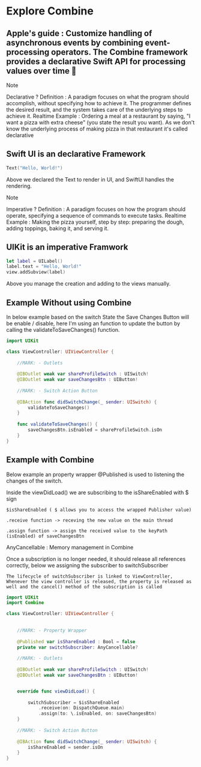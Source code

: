 # Explore Combine

## Apple's guide : Customize handling of asynchronous events by combining event-processing operators. The Combine framework provides a declarative Swift API for processing values over time 🤔

> [!Note]
> Declarative ? 
> Definition : A paradigm focuses on what the program should accomplish, without specifying how to achieve it. The programmer defines the desired result, and the system takes care of the underlying steps to achieve it.
> Realtime Example : Ordering a meal at a restaurant by saying, "I want a pizza with extra cheese" (you state the result you want). As we don't know the underlying process of making pizza in that restaurant it's called declarative

## Swift UI is an declarative Framework

``` swift
Text("Hello, World!")
``` 
Above we declared the Text to render in UI, and SwiftUI handles the rendering.

> [!Note]
> Imperative ?
> Definition : A paradigm focuses on how the program should operate, specifying a sequence of commands to execute tasks.
> Realtime Example : Making the pizza yourself, step by step: preparing the dough, adding toppings, baking it, and serving it.

## UIKit is an imperative Framwork

``` swift
let label = UILabel()
label.text = "Hello, World!"
view.addSubview(label)
```
Above you manage the creation and adding to the views manually.


## Example Without using Combine

In below example based on the switch State the Save Changes Button will be enable / disable, here I'm using an function to update the button by calling the validateToSaveChanges() function. 

```swift
import UIKit

class ViewController: UIViewController {
    
    //MARK: - Outlets
    
    @IBOutlet weak var shareProfileSwitch : UISwitch!
    @IBOutlet weak var saveChangesBtn : UIButton!
    
    //MARK: - Switch Action Button
    
    @IBAction func didSwitchChange(_ sender: UISwitch) {
        validateToSaveChanges()
    }
    
    func validateToSaveChanges() {
        saveChangesBtn.isEnabled = shareProfileSwitch.isOn
    }
}

``` 

## Example with Combine

Below example an property wrapper @Published is used to listening the changes of the switch.

Inside the viewDidLoad() we are subscribing to the isShareEnabled with $ sign 

    $isShareEnabled ( $ allows you to access the wrapped Publisher value)

    .receive function -> receving the new value on the main thread
    
    .assign function -> assign the received value to the keyPath (isEnabled) of saveChangesBtn

AnyCancellable : Memory management in Combine 

Once a subscription is no longer needed, it should release all references correctly, below we assigning the subscriber to switchSubscriber
    
    The lifecycle of switchSubscriber is linked to ViewController, Whenever the view controller is released, the property is released as well and the cancel() method of the subscription is called


```swift
import UIKit
import Combine

class ViewController: UIViewController {
    
    
    //MARK: - Property Wrapper
    
    @Published var isShareEnabled : Bool = false
    private var switchSubscriber: AnyCancellable?
    
    //MARK: - Outlets
    
    @IBOutlet weak var shareProfileSwitch : UISwitch!
    @IBOutlet weak var saveChangesBtn : UIButton!


    override func viewDidLoad() {
        
        switchSubscriber = $isShareEnabled
            .receive(on: DispatchQueue.main)
            .assign(to: \.isEnabled, on: saveChangesBtn)
    }
    
    //MARK: - Switch Action Button
    
    @IBAction func didSwitchChange(_ sender: UISwitch) {
        isShareEnabled = sender.isOn
    }
}

```
